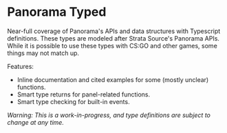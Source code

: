 # Panorama Typed

Near-full coverage of Panorama's APIs and data structures with Typescript definitions. These types are modeled after Strata Source's Panorama APIs. While it is possible to use these types with CS:GO and other games, some things may not match up.

Features:
- Inline documentation and cited examples for some (mostly unclear) functions.
- Smart type returns for panel-related functions.
- Smart type checking for built-in events.

*Warning: This is a work-in-progress, and type definitions are subject to change at any time.*
